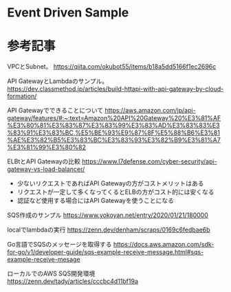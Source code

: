 # Event Driven Sample

# 参考記事
VPCとSubnet。
https://qiita.com/okubot55/items/b18a5dd5166f1ec2696c

API GatewayとLambdaのサンプル。
https://dev.classmethod.jp/articles/build-httapi-with-api-gateway-by-cloud-formation/

API Gatewayでできることについて
https://aws.amazon.com/jp/api-gateway/features/#:~:text=Amazon%20API%20Gateway%20%E3%81%AF%E3%80%81%E3%83%87%E3%83%99%E3%83%AD%E3%83%83%E3%83%91%E3%83%BC,%E5%BE%93%E9%87%8F%E5%88%B6%E3%81%AE%E3%82%B5%E3%83%BC%E3%83%93%E3%82%B9%E3%81%A7%E3%81%99%E3%80%82


ELBtとAPI Gatewayの比較
https://www.l7defense.com/cyber-security/api-gateway-vs-load-balancer/
- 少ないリクエストであればAPI Gatewayの方がコストメリットはある
- リクエストが一定して多くなってくるとELBの方がコスト的には安くなる
- 認証など使用する場合にはAPI Gatewayを使うことになる

SQS作成のサンプル
https://www.yokoyan.net/entry/2020/01/21/180000

localでlambdaの実行
https://zenn.dev/denham/scraps/0169c6fedbae6b

Go言語でSQSのメッセージを取得する
https://docs.aws.amazon.com/sdk-for-go/v1/developer-guide/sqs-example-receive-message.html#sqs-example-receive-mesage

ローカルでのAWS SQS開発環境
https://zenn.dev/tady/articles/cccbc4d11bf19a